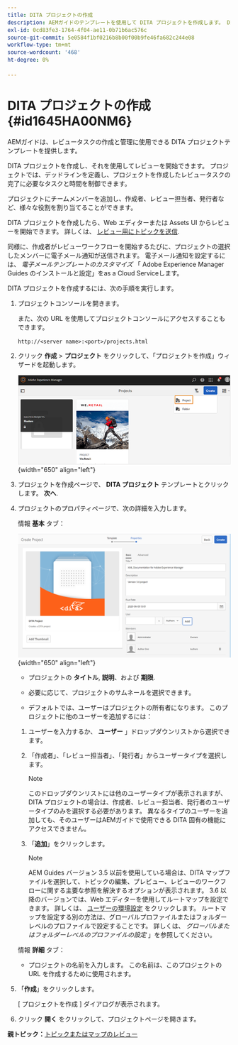 ```yaml
---
title: DITA プロジェクトの作成
description: AEMガイドのテンプレートを使用して DITA プロジェクトを作成します。 DITA プロジェクトを使用してレビューを開始する方法を説明します。
exl-id: 0cd83fe3-1764-4f04-ae11-0b71b6ac576c
source-git-commit: 5e0584f1bf0216b8b00f00b9fe46fa682c244e08
workflow-type: tm+mt
source-wordcount: '468'
ht-degree: 0%

---
```


# DITA プロジェクトの作成 {#id1645HA00NM6}

AEMガイドは、レビュータスクの作成と管理に使用できる DITA プロジェクトテンプレートを提供します。

DITA プロジェクトを作成し、それを使用してレビューを開始できます。 プロジェクトでは、デッドラインを定義し、プロジェクトを作成したレビュータスクの完了に必要なタスクと時間を制御できます。

プロジェクトにチームメンバーを追加し、作成者、レビュー担当者、発行者など、様々な役割を割り当てることができます。

DITA プロジェクトを作成したら、Web エディターまたは Assets UI からレビューを開始できます。 詳しくは、 [レビュー用にトピックを送信](review-send-topics-for-review.md#).

同様に、作成者がレビューワークフローを開始するたびに、プロジェクトの選択したメンバーに電子メール通知が送信されます。 電子メール通知を設定するには、 *電子メールテンプレートのカスタマイズ* 「 Adobe Experience Manager Guides のインストールと設定」をas a Cloud Serviceします。

DITA プロジェクトを作成するには、次の手順を実行します。

1. プロジェクトコンソールを開きます。

   また、次の URL を使用してプロジェクトコンソールにアクセスすることもできます。

   ```http
   http://<server name>:<port>/projects.html
   ```

1. クリック **作成** \> **プロジェクト** をクリックして、「プロジェクトを作成」ウィザードを起動します。

   ![](images/project-console-63.png){width="650" align="left"}

1. プロジェクトを作成ページで、 **DITA プロジェクト** テンプレートとクリックします。 **次へ**.

1. プロジェクトのプロパティページで、次の詳細を入力します。

   情報 **基本** タブ：

   ![](images/create-project.png){width="650" align="left"}

   - プロジェクトの **タイトル**, **説明**、および **期限**.

   - 必要に応じて、プロジェクトのサムネールを選択できます。

   - デフォルトでは、ユーザーはプロジェクトの所有者になります。 このプロジェクトに他のユーザーを追加するには：

   1. ユーザーを入力するか、 **ユーザー** 」ドロップダウンリストから選択できます。

   1. 「作成者」、「レビュー担当者」、「発行者」からユーザータイプを選択します。

      >[!NOTE]
      >
      >このドロップダウンリストには他のユーザータイプが表示されますが、DITA プロジェクトの場合は、作成者、レビュー担当者、発行者のユーザータイプのみを選択する必要があります。 異なるタイプのユーザーを追加しても、そのユーザーはAEMガイドで使用できる DITA 固有の機能にアクセスできません。

   1. 「**追加**」をクリックします。

      >[!NOTE]
      >
      >AEM Guides バージョン 3.5 以前を使用している場合は、DITA マップファイルを選択して、トピックの編集、プレビュー、レビューのワークフローに関する主要な参照を解決するオプションが表示されます。 3.6 以降のバージョンでは、Web エディターを使用してルートマップを設定できます。 詳しくは、 [ユーザーの環境設定](web-editor-features.md#id2087G0P40SB) をクリックします。 ルートマップを設定する別の方法は、グローバルプロファイルまたはフォルダーレベルのプロファイルで設定することです。 詳しくは、 *グローバルまたはフォルダーレベルのプロファイルの設定* 」を参照してください。

   情報 **詳細** タブ：

   - プロジェクトの名前を入力します。 この名前は、このプロジェクトの URL を作成するために使用されます。

1. 「**作成**」をクリックします。

   [ プロジェクトを作成 ] ダイアログが表示されます。

1. クリック **開く** をクリックして、プロジェクトページを開きます。


**親トピック：**[&#x200B;トピックまたはマップのレビュー](review.md)
